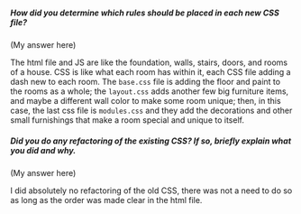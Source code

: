 ##### How did you determine which rules should be placed in each new CSS file?

(My answer here)

The html file and JS are like the foundation, walls, stairs, doors, and rooms of a house. CSS is like what each room has within it, each CSS file adding a dash new to each room. The `base.css` file is adding the floor and paint to the rooms as a whole; the `layout.css` adds another few big furniture items, and maybe a different wall color to make some room unique; then, in this case, the last css file is `modules.css` and they add the decorations and other small furnishings that make a room special and unique to itself.

##### Did you do any refactoring of the existing CSS? If so, briefly explain what you did and why.

(My answer here)

I did absolutely no refactoring of the old CSS, there was not a need to do so as long as the order was made clear in the html file.